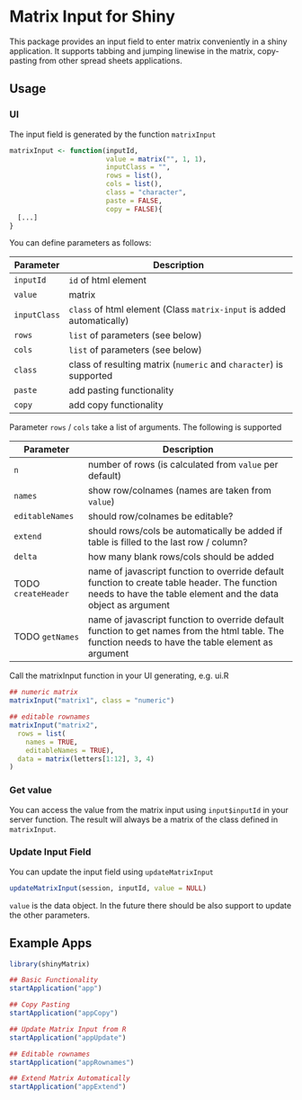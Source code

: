 # Matrix Input for Shiny

This package provides an input field to enter matrix conveniently in a shiny application. It supports tabbing and jumping linewise in the matrix, copy-pasting from other spread sheets applications.

## Usage

### UI

The input field is generated by the function `matrixInput`

```r
matrixInput <- function(inputId,
                        value = matrix("", 1, 1),
                        inputClass = "",
                        rows = list(),
                        cols = list(),
                        class = "character",
                        paste = FALSE,
                        copy = FALSE){
  [...]
}
```
You can define parameters as follows:

| Parameter | Description |
|-|-|
| `inputId` | `id` of html element |
| `value` | matrix |
| `inputClass` | `class` of html element (Class `matrix-input` is added automatically) |
| `rows` | `list` of parameters (see below) |
| `cols` | `list` of parameters (see below) |
| `class` | class of resulting matrix (`numeric` and `character`) is supported |
| `paste` | add pasting functionality |
| `copy` | add copy functionality |

Parameter `rows` / `cols` take a list of arguments. The following is supported

| Parameter | Description |
|-|-|
|`n`| number of rows (is calculated from `value` per default) |
|`names`| show row/colnames (names are taken from `value`)|
|`editableNames`| should row/colnames be editable? |
| `extend`| should rows/cols be automatically be added if table is filled to the last row / column? |
| `delta` | how many blank rows/cols should be added 
|TODO `createHeader` | name of javascript function to override default function to create table header. The function needs to have the table element and the data object as argument
|TODO `getNames` |name of javascript function to override default function to get names from the html table. The function needs to have the table element as argument |

Call the matrixInput function in your UI generating, e.g. ui.R

```r
## numeric matrix
matrixInput("matrix1", class = "numeric")

## editable rownames
matrixInput("matrix2",
  rows = list(
    names = TRUE,
    editableNames = TRUE),
  data = matrix(letters[1:12], 3, 4)
)
```
### Get value

You can access the value from the matrix input using `input$inputId` in your server function. The result will always be a matrix of the class defined in `matrixInput`.


### Update Input Field

You can update the input field using `updateMatrixInput`

```r
updateMatrixInput(session, inputId, value = NULL)
```

`value` is the data object. In the future there should be also support to update the other parameters.

## Example Apps
```r
library(shinyMatrix)

## Basic Functionality
startApplication("app")

## Copy Pasting
startApplication("appCopy")

## Update Matrix Input from R
startApplication("appUpdate")

## Editable rownames
startApplication("appRownames")

## Extend Matrix Automatically
startApplication("appExtend")
```
